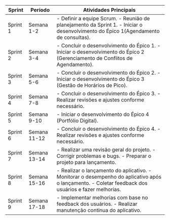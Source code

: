 | **Sprint** | **Período** | **Atividades Principais**                                                                                          |
|------------|-------------|--------------------------------------------------------------------------------------------------------------------|
| Sprint 1    | Semana 1-2  | - Definir a equipe Scrum. - Reunião de planejamento da Sprint 1. - Iniciar o desenvolvimento do Épico 1(Agendamento de consultas).        |
| Sprint 2    | Semana 3-4  | - Concluir o desenvolvimento do Épico 1. - Iniciar o desenvolvimento do Épico 2 (Gerenciamento de Conflitos de Agendamento).                                 |
| Sprint 3    | Semana 5-6  | - Concluir o desenvolvimento do Épico 2. - Iniciar o desenvolvimento do Épico 3 (Gestão de Horários de Pico).                                 |
| Sprint 4    | Semana 7-8  | - Concluir o desenvolvimento do Épico 3. - Realizar revisões e ajustes conforme necessário.                      |
| Sprint 5    | Semana 9-10 | - Iniciar o desenvolvimento do Épico 4 (Portfólio Digital).                                                                          |
| Sprint 6    | Semana 11-12| - Concluir o desenvolvimento do Épico 4. - Realizar revisões e ajustes conforme necessário.                       |
| Sprint 7    | Semana 13-14| - Realizar uma revisão geral do projeto. - Corrigir problemas e bugs. - Preparar o projeto para lançamento.       |
| Sprint 8    | Semana 15-16| - Realizar o lançamento do aplicativo. - Monitorar o desempenho do aplicativo após o lançamento. - Coletar feedback dos usuários e fazer melhorias. |
| Sprint 9    | Semana 17-18| - Implementar melhorias com base no feedback dos usuários. - Realizar manutenção contínua do aplicativo.          |
